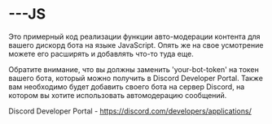# ---JS
Это примерный код реализации функции авто-модерации контента для вашего дискорд бота на языке JavaScript. Опять же на свое усмотрение можете его расширять и добавлять что-то туда еще.

Обратите внимание, что вы должны заменить 'your-bot-token' на токен вашего бота, который можно получить в Discord Developer Portal. 
Также вам необходимо будет добавить своего бота на сервер Discord, на котором вы хотите использовать автомодерацию сообщений.

Discord Developer Portal - https://discord.com/developers/applications/
